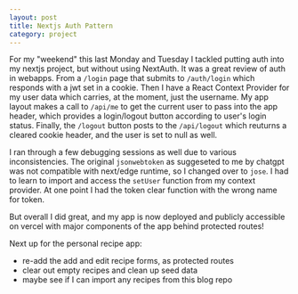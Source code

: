 ```yaml
---
layout: post
title: Nextjs Auth Pattern
category: project
---
```


For my "weekend" this last Monday and Tuesday I tackled putting auth into my nextjs project, but without using NextAuth. It was a great review of auth in webapps. From a `/login` page that submits to `/auth/login` which responds with a jwt set in a cookie. Then I have a React Context Provider for my user data which carries, at the moment, just the username. My app layout makes a call to `/api/me` to get the current user to pass into the app header, which provides a login/logout button according to user's login status. Finally, the `/logout` button posts to the `/api/logout` which reuturns a cleared cookie header, and the user is set to null as well. 

I ran through a few debugging sessions as well due to various inconsistencies. The original `jsonwebtoken` as suggeseted to me by chatgpt was not compatible with next/edge runtime, so I changed over to `jose`. I had to learn to import and access the `setUser` function from my context provider. At one point I had the token clear function with the wrong name for token. 

But overall I did great, and my app is now deployed and publicly accessible on vercel with major components of the app behind protected routes! 

Next up for the personal recipe app:
- re-add the add and edit recipe forms, as protected routes
- clear out empty recipes and clean up seed data
- maybe see if I can import any recipes from this blog repo
